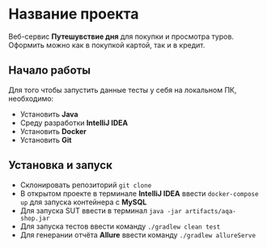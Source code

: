 # Название проекта 

Веб-сервис **Путешувствие дня** для покупки и просмотра туров. Оформить можно как в покупкой картой, так и в кредит.

## Начало работы

Для того чтобы запустить данные тесты у себя на локальном ПК, необходимо:

* Установить **Java**
* Среду разработки **IntelliJ IDEA**
* Установить **Docker**
* Установить **Git**

## Установка и запуск

* Склонировать репозиторий `git clone`
* В открытом проекте в терминале **IntelliJ IDEA** ввести `docker-compose up` для запуска контейнера с **MySQL**
* Для запуска SUT ввести в терминал `java -jar artifacts/aqa-shop.jar`
* Для запуска тестов ввести команду `./gradlew clean test`
* Для генерании отчёта **Allure** ввести команду `./gradlew allureServe`